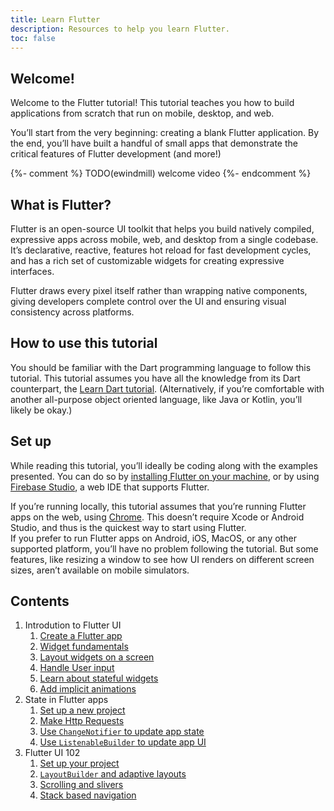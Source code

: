 ```yaml
---
title: Learn Flutter
description: Resources to help you learn Flutter.
toc: false
---
```


## Welcome! 

Welcome to the Flutter tutorial! This tutorial teaches you how to build 
applications from scratch that run on mobile, desktop, and web.

You’ll start from the very beginning: creating a blank Flutter application. 
By the end, you’ll have built a handful of small apps that demonstrate 
the critical features of Flutter development (and more!)

{%- comment %}
TODO(ewindmill) welcome video
{%- endcomment %}

## What is Flutter?

Flutter is an open-source UI toolkit that helps you build natively compiled, 
expressive apps across mobile, web, and desktop from a single codebase. 
It’s declarative, reactive, features hot reload for fast development cycles, 
and has a rich set of customizable widgets for creating expressive interfaces.

Flutter draws every pixel itself rather than wrapping native components, 
giving developers complete control over the UI and ensuring visual consistency 
across platforms.

## How to use this tutorial

You should be familiar with the Dart programming language to follow this
tutorial. This tutorial assumes you have all the knowledge from its Dart
counterpart, the [Learn Dart tutorial][]. (Alternatively, if you’re comfortable
with another all-purpose object oriented language, like Java or Kotlin, you’ll	
likely be okay.)

## Set up

While reading this tutorial, you’ll ideally be coding along with the examples presented. 
You can do so by [installing Flutter on your machine][], 
or by using [Firebase Studio][], a web IDE that supports Flutter.

If you’re running locally, this tutorial assumes that you’re running Flutter
apps on the web, using [Chrome][]. This doesn’t require Xcode or Android Studio, 
and thus is the quickest way to start using Flutter.  
If you prefer to run Flutter apps on Android, 
iOS, MacOS, or any other supported platform, you’ll have no problem following the tutorial. 
But some features, like resizing a window to see how UI renders 
on different screen sizes, aren’t available on mobile simulators.

## Contents

1. Introdution to Flutter UI
   1. [Create a Flutter app][]
   2. [Widget fundamentals][]
   3. [Layout widgets on a screen][]
   4. [Handle User input][]
   5. [Learn about stateful widgets][]
   6. [Add implicit animations][]
2. State in Flutter apps
   1. [Set up a new project][]
   2. [Make Http Requests][]
   3. [Use `ChangeNotifier` to update app state][]
   4. [Use `ListenableBuilder` to update app UI][]
3. Flutter UI 102
   1. [Set up your project][]
   2. [`LayoutBuilder` and adaptive layouts][]
   3. [Scrolling and slivers][]
   4. [Stack based navigation][]

[Learn Dart tutorial]: https://dart.dev/
[installing Flutter on your machine]: /get-started/install
[Firebase Studio]: https://firebase.studio/
[Chrome]: https://www.google.com/chrome/

[Create a Flutter app]: /tutorial/create-an-app/
[Widget fundamentals]: /tutorial/stateless-widgets/
[Layout widgets on a screen]: /tutorial/layout/
[Handle user input]: /tutorial/user-input/
[Learn about stateful widgets]: /tutorial/stateful-widgets/
[Add implicit animations]: /tutorial/animations/
[Set up a new project]: /tutorial/set-up-state-app/
[Make Http Requests]: /tutorial/http/
[Use `ChangeNotifier` to update app state]:/tutorial/change-notifier/
[Use `ListenableBuilder` to update app UI]: /tutorial/listenables/
[Set up your project]: /tutorial/set-up-ui-102/
[`LayoutBuilder` and adaptive layouts]: /tutorial/adaptive-layouts/
[Scrolling and slivers]: /tutorial/slivers/
[Stack based navigation]: /tutorial/stack-based-navigation/